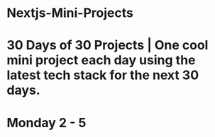 # Nextjs-Mini-Projects
# 30 Days of 30 Projects | One cool mini project each day using the latest tech stack for the next 30 days.
# Monday 2 - 5

